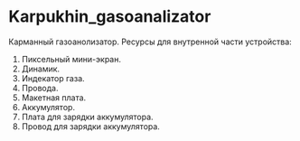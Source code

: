 # Karpukhin_gasoanalizator
Карманный газоанолизатор.
Ресурсы для внутренной части устройства:
1. Пиксельный мини-экран.
2. Динамик.
3. Индекатор газа.
4. Провода.
5. Макетная плата.
6. Аккумулятор.
7. Плата для зарядки аккумулятора.
8. Провод для зарядки аккумулятора.
